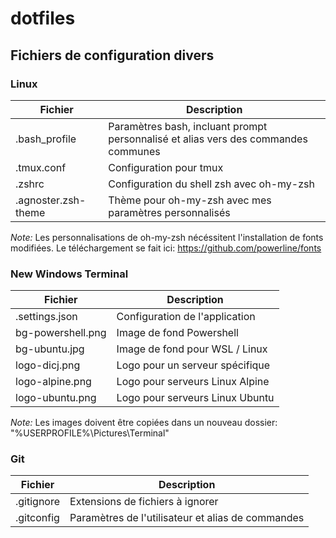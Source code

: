 # dotfiles

## Fichiers de configuration divers

### Linux
| Fichier | Description |
| ------- | ----------- |
| .bash_profile | Paramètres bash, incluant prompt personnalisé et alias vers des commandes communes |
| .tmux.conf | Configuration pour tmux |
| .zshrc | Configuration du shell zsh avec oh-my-zsh |
| .agnoster.zsh-theme | Thème pour oh-my-zsh avec mes paramètres personnalisés |


*Note:* Les personnalisations de oh-my-zsh nécéssitent l'installation de fonts modifiées. Le téléchargement se fait ici: https://github.com/powerline/fonts


### New Windows Terminal
| Fichier | Description |
| ------- | ----------- |
| .settings.json | Configuration de l'application |
| bg-powershell.png | Image de fond Powershell |
| bg-ubuntu.jpg | Image de fond pour WSL / Linux |
| logo-dicj.png | Logo pour un serveur spécifique |
| logo-alpine.png | Logo pour serveurs Linux Alpine |
| logo-ubuntu.png | Logo pour serveurs Linux Ubuntu |

*Note:* Les images doivent être copiées dans un nouveau dossier: "%USERPROFILE%\Pictures\Terminal"


### Git
| Fichier | Description |
| ------- | ----------- |
| .gitignore | Extensions de fichiers à ignorer |
| .gitconfig | Paramètres de l'utilisateur et alias de commandes |